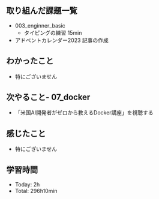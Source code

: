 ## 取り組んだ課題一覧
- 003_enginner_basic
  - タイピングの練習 15min
- アドベントカレンダー2023 記事の作成
## わかったこと
- 特にございません
## 次やること- 07_docker
- 「米国AI開発者がゼロから教えるDocker講座」を視聴する
## 感じたこと
- 特にございません
## 学習時間
- Today: 2h
- Total: 296h10min
